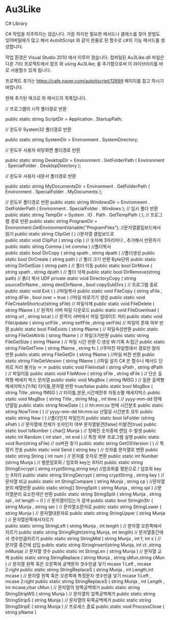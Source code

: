 # Au3Like
C# Library

C# 작업을 자주하지는 않습니다.
가끔 하지만 필요한 메서드나 클래스를 찾아
문법도 잊어버릴때가 많고 해서 
AutoItScript 와 같이 한줄로 된 함수로 c#의 기능 메서드를 생성합니다.

작업 환경은 Visual Studio 2010 에서 이루어 졌습니다.
컴파일된 Au3Like.dll  파일은 
다른 기타 프로젝트에서 참조 와 using Au3Like; 를 추가함으로써 
이 라이브러리를 바로 사용할수 있게 됩니다.

프로젝트 추가는 https://cafe.naver.com/autoitscript/12699  페이지를 참고 하시기 바랍니다.

현재 추가된 매크로 와 메서드의 목록입니다.

// 프로그램의 시작 폴더경로 반환

public static string   ScriptDir           = Application . StartupPath;


// 윈도우 System32 폴더경로 반환

public static string   SystemDir         = Environment . SystemDirectory;


// 윈도우 사용자 바탕화면 폴더경로 반환

public static string   DesktopDir        = Environment . GetFolderPath ( Environment . SpecialFolder . DesktopDirectory );


// 윈도우 사용자 내문서 폴더경로 반환

public static string   MyDocumentsDir = Environment . GetFolderPath ( Environment . SpecialFolder . MyDocuments );




// 윈도우 폴더경로 반환
public static string   WindowsDir       = Environment . GetFolderPath ( Environment . SpecialFolder . Windows );
// 임시 폴더 반환
public static string   TempDir           = System . IO . Path . GetTempPath ( );
// 프로그램 경로 반환
public static string   ProgramDir       = Environment.GetEnvironmentVariable("ProgramFiles");
//문자열클립보드에서 읽기
public static string   ClipGet ( )
//문자열 클립보드로                        
public static void     ClipPut ( string clip )
// 숫자에 3자리마다 , 추가해서 반환하기 
public static string Comma ( int comma )
//폴더복사       
public static bool     DirCopy ( string spath , string dpath )
//폴더생성
public static bool     DirCreate ( string path )
// 폴더 크기 반환 Byte단위
public static string   DirGetSize ( string path )
// 폴더 이동
public static bool     DirMove ( string spath , string dpath )
// 폴더 삭제
public static bool     DirRemove(string path) 
// 폵더 복사 UDF
private static void    DirectoryCopy ( string sourceDirName , string destDirName , bool copySubDirs )
// 프로그램 종료
public static void     Exit ( )
//파일복사
public static void     FileCopy ( string sFile , string dFile , bool over = true )
//파일 바로가기 생성
public static void    FileCreateShortcut(string sFile)
// 파일삭제
public static void     FileDelete ( string fName )
// 원격지 서버 파일 다운로드
public static void     FileDownload ( string url , string local )
//  원격지 서버에서 파일 업데이트 처리
public static void     FileUpdate ( string urlFile , string selfFile ,string verFile)
// 파일의 존재 여부 반환
public static bool     FileExists ( string fName )
// 파일속성반환
public static string   FileGetAttrib ( string fName )
// 파일크기반환
public static string   FileGetSize ( string fName )
// 파일 시간 반환 C:생성 W:기록 A:접근
public static string   FileGetTime ( string fName , string fc )
//주어진 파일명에서 경로만 잘라 반환
public static string   FileGetDir ( string fName  ) 
//파일 버젼 반환
public static string   FileGetVersion ( string fName ) 
//파일 설치 C# 은 함수나 메서드 단위로 처리 불가능 ㅠ.ㅠ
public static void     FileInstall ( string sPath , string dPath )
// 파일이동
public static void     FileMove ( string sFile , string dFile )
// 단순 출력형 메세지 박스 문자열
public static void     MsgBox ( string fMSG )
// 질문 출력형 메세지박스[Y/N]  타이틀,문자열 반환 true/false
public static bool     MsgBox ( string Title ,string fMSG )
// 타이틀,본문,시간제한후 자동소멸 메세지박스
public static void     MsgBox ( string Title , string Msg , int time )
// yyyy-mm-dd  현재 년월일
public static string   NowDate ( ) 
// hh:mm:ss       현재 시간분초
public static string   NowTime ( )
// yyyy-mm-dd hh:mm:ss  년월일 시간분초 모두
public static string   Now ( )
//폴더인지 파일인지
public static bool     IsFolder (string sPath )
// 문자열에 전체가 숫자인지 여부 문자열발견[false] 미발견[true]
public static bool     IsNumber ( char[] Munja )
// 정해진 숫자중에 랜덤 수 발생
public static int       Random ( int start , int end )
// 특정 외부 프로그램 실행
public static void     Run(string sFile)
// os버젼 찾기
public static string   GetOSVersion ( )
// 특정키 전송
public static void     Send ( string key )
// 숫자를 문자열로 변환
public static string   String ( int num )
// 문자를 숫자로 변환
public static int       Number (string Munja )
// 평문암호화   / 암호화 key는 8자리
public static string   StringEncrypt ( string cryptString,string key)
//암호화를 평문으로  / 암호화 key는 8자리
public static string   StringDecrypt ( string cryptString , string key )
// 문자열 비교
public static int       StringCompare ( string Munja , string cp )
//문자열분리 배열반환
public static string[] StringSplit ( string Munja , string spl )
//문자열분리 요소한개만 반환
public static string   StringSplit ( string Munja , string spl , int length = 0 )
// 문자열이있는가  검색
public static bool     StringInStr ( string Munja , string ser )
// 문자열소문자로
public static string   StringLower ( string Munja )
// 문자열대문자로
public static string   StringUpper ( string Munja )
// 문자열왼쪽에서자르기  
public static string   StringLeft ( string Munja , int length )
// 문자열 오른쪽에서 자르기
public static string   StringRight(string Munja, int length)
// 문자열중간에서 갯수만큼자르기
public static string   StringMid ( string Munja , int f, int s )
// 문자열 중간에 삽입
public static string   StringInsert(string Munja, int ct ,string inMunja)
// 문자열 갯수
public static int       StringLen ( string Munja )
// 문자열 교체
public static string   StringReplace ( string Munja , string sMun,string cMun )
// 문자열 왼쪽 혹은 오른쪽에 공백문자 갯수만큼 넣기 mcase 1:Left , mcase 2:right
public static string   StringReplaceS ( string Munja , int Length,int mcase )
// 문자열 왼쪽 혹은 오른쪽에 특정문자 갯수만큼 넣기 mcase 1:Left , mcase 2:right
public static string   StringReplaceS ( string Munja , int Length , int mcase,char cMun )
// 문자열의 양쪽공백제거
public static string   StringStripWS ( string Munja ) 
// 문자열의 앞쪽공백제거
public static string   StringStripS ( string Munja ) 
// 문자열의 뒤쪽공백제거
public static string   StringStripE ( string Munja ) 
// 프로세스 종료
public static void ProcessClose ( string pName )            
